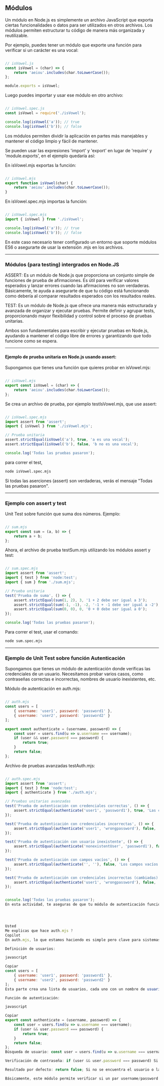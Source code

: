 ## Módulos 

Un módulo en Node.js es simplemente un archivo JavaScript que exporta ciertas funcionalidades o datos para ser utilizados en otros archivos. Los módulos permiten estructurar tu código de manera más organizada y reutilizable.

Por ejemplo, puedes tener un módulo que exporte una función para verificar si un carácter es una vocal:

```javascript

// isVowel.js
const isVowel = (char) => {
    return 'aeiou'.includes(char.toLowerCase());
};

module.exports = isVowel;
```

Luego puedes importar y usar ese módulo en otro archivo:

```javascript

// isVowel.spec.js
const isVowel = require('./isVowel');

console.log(isVowel('a')); // true
console.log(isVowel('b')); // false
```

Los módulos permiten dividir la aplicación en partes más manejables y mantener el código limpio y fácil de mantener. 

Se pueden usar las expresiones 'import' y 'export' en lugar de 'require' y 'module.exports', en el ejemplo quedaría así:

En isVowel.mjs exportas la función:

```javascript

// isVowel.mjs
export function isVowel(char) {
    return 'aeiou'.includes(char.toLowerCase());
}
```

En isVowel.spec.mjs importas la función:

```javascript

// isVowel.spec.mjs
import { isVowel } from './isVowel';

console.log(isVowel('a')); // true
console.log(isVowel('b')); // false
```

En este caso necesario tener configurado un entorno que soporte módulos ES6 o asegurarte de usar la extensión .mjs en los archivos. 


___________________

### Módulos (para testing) intergrados en Node.JS

ASSERT: Es un módulo de Node.js que proporciona un conjunto simple de funciones de prueba de afirmaciones. Es útil para verificar valores esperados y lanzar errores cuando las afirmaciones no son verdaderas. Básicamente, te ayuda a asegurarte de que tu código está funcionando como debería al comparar resultados esperados con los resultados reales.

TEST: Es un módulo de Node.js que ofrece una manera más estructurada y avanzada de organizar y ejecutar pruebas. Permite definir y agrupar tests, proporcionando mayor flexibilidad y control sobre el proceso de pruebas unitarias.

Ambos son fundamentales para escribir y ejecutar pruebas en Node.js, ayudando a mantener el código libre de errores y garantizando que todo funcione como se espera.

________________

#### Ejemplo de prueba unitaria en Node.js usando assert:

Supongamos que tienes una función que quieres probar en isVowel.mjs:

```javascript

// isVowel.mjs
export const isVowel = (char) => {
    return 'aeiou'.includes(char.toLowerCase());
};
```
Se crea un archivo de prueba, por ejemplo testIsVowel.mjs, que use assert:

```javascript

// isVowel.spec.mjs
import assert from 'assert';
import { isVowel } from './isVowel.mjs';

// Prueba unitaria
assert.strictEqual(isVowel('a'), true, 'a es una vocal');
assert.strictEqual(isVowel('b'), false, 'b no es una vocal');

console.log('Todas las pruebas pasaron');
```
para correr el test, 

``` bash
node isVowel.spec.mjs
```  

Si todas las aserciones (assert) son verdaderas, verás el mensaje "Todas las pruebas pasaron". 

__________________

### Ejemplo con assert y test

Unit Test sobre función que suma dos números. Ejemplo:

```javascript

// sum.mjs
export const sum = (a, b) => {
    return a + b;
};
```

Ahora, el archivo de prueba testSum.mjs utilizando los módulos assert y test:

```javascript

// sum.spec.mjs
import assert from 'assert';
import { test } from 'node:test';
import { sum } from './sum.mjs';

// Prueba unitaria
test('Prueba de suma', () => {
    assert.strictEqual(sum(1, 2), 3, '1 + 2 debe ser igual a 3');
    assert.strictEqual(sum(-1, -1), -2, '-1 + -1 debe ser igual a -2');
    assert.strictEqual(sum(0, 0), 0, '0 + 0 debe ser igual a 0');
});

console.log('Todas las pruebas pasaron');
```

Para correr el test, usar el comando:

```bash
node sum.spec.mjs

```


______________

### Ejemplo de Unit Test sobre función Autenticación 

Supongamos que tienes un módulo de autenticación donde verificas las credenciales de un usuario. Necesitamos probar varios casos, como contraseñas correctas e incorrectas, nombres de usuario inexistentes, etc.

Módulo de autenticación en auth.mjs:

```javascript

// auth.mjs
const users = [
    { username: 'user1', password: 'password1' },
    { username: 'user2', password: 'password2' }
];

export const authenticate = (username, password) => {
    const user = users.find(u => u.username === username);
    if (user && user.password === password) {
        return true;
    }
    return false;
};
```

Archivo de pruebas avanzadas testAuth.mjs:

```javascript

// auth.spec.mjs
import assert from 'assert';
import { test } from 'node:test';
import { authenticate } from './auth.mjs';

// Pruebas unitarias avanzadas
test('Prueba de autenticación con credenciales correctas', () => {
    assert.strictEqual(authenticate('user1', 'password1'), true, 'Las credenciales correctas deberían autenticar al usuario');
});

test('Prueba de autenticación con credenciales incorrectas', () => {
    assert.strictEqual(authenticate('user1', 'wrongpassword'), false, 'Las credenciales incorrectas no deberían autenticar al usuario');
});

test('Prueba de autenticación con usuario inexistente', () => {
    assert.strictEqual(authenticate('nonexistentUser', 'password1'), false, 'Un usuario inexistente no debería ser autenticado');
});

test('Prueba de autenticación con campos vacíos', () => {
    assert.strictEqual(authenticate('', ''), false, 'Los campos vacíos no deberían autenticar a ningún usuario');
});

test('Prueba de autenticación con credenciales incorrectas (cambiadas) ', () => {
    assert.strictEqual(authenticate('user1', 'wrongpassword'), false, 'Las credenciales incorrectas no deberían autenticar al usuario');
});


console.log('Todas las pruebas pasaron');
En esta actividad, te aseguras de que tu módulo de autenticación funcione correctamente para diferentes escenarios. ¡Prueba a ejecutarlo y cuéntame cómo te va! ¿Listo para el siguiente reto?




Usted
Me explicas que hace auth.mjs ?
Copilot
En auth.mjs, lo que estamos haciendo es simple pero clave para sistemas de autenticación básicos. Aquí hay un desglose:

Definición de usuarios:

javascript

Copiar
const users = [
    { username: 'user1', password: 'password1' },
    { username: 'user2', password: 'password2' }
];
Esta parte crea una lista de usuarios, cada uno con un nombre de usuario (username) y una contraseña (password).

Función de autenticación:

javascript

Copiar
export const authenticate = (username, password) => {
    const user = users.find(u => u.username === username);
    if (user && user.password === password) {
        return true;
    }
    return false;
};
Búsqueda de usuario: const user = users.find(u => u.username === username); Se busca un usuario en la lista cuyo nombre de usuario coincida con el proporcionado.

Verificación de contraseña: if (user && user.password === password) Si se encuentra el usuario y la contraseña proporcionada coincide con la almacenada, devuelve true, indicando una autenticación exitosa.

Resultado por defecto: return false; Si no se encuentra el usuario o la contraseña no coincide, devuelve false, indicando que la autenticación falló.

Básicamente, este módulo permite verificar si un par username/password es válido según una lista predefinida de usuarios
